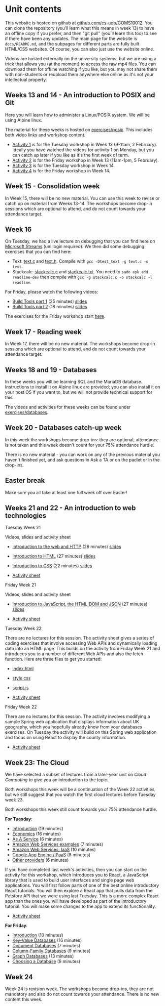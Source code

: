 # Unit contents

This website is hosted on github at [github.com/cs-uob/COMS10012](https://github.com/cs-uob/COMS10012). You can clone the repository (you'll learn what this means in week 13) to have an offline copy if you prefer, and then "git pull" (you'll learn this too) to see if there have been any updates. The main page for the website is `docs/README.md`, and the subpages for different parts are fully built HTML/CSS websites. Of course, you can also just use the website online.

Videos are hosted externally on the university systems, but we are using a trick that allows you (at the moment) to access the raw mp4 files. You can download them for offline watching if you like, but you may not share them with non-students or reupload them anywhere else online as it's not your intellectual property.

## Weeks 13 and 14 - An introduction to POSIX and Git

Here you will learn how to administer a Linux/POSIX system. We will be using Alpine linux.

The material for these weeks is hosted on [exercises/posix](./exercises/posix). This includes both video links and workshop content.

  * [Activity 1](./exercises/posix/act1/index.html) is for the Tuesday workshop in Week 13 (9-11am, 2 February). Ideally you have watched the videos for activity 1 on Monday, but you can catch up later if you like as it's the first week of term.
  * [Activity 2](./exercises/posix/act2/index.html) is for the Friday workshop in Week 13 (11am-1pm, 5 February).
  * [Activity 3](./exercises/posix/act3/index.html) is for the Tuesday workshop in Week 14.
  * [Activity 4](./exercises/posix/act4/index.html) is for the Friday workshop in Week 14.

## Week 15 - Consolidation week

In Week 15, there will be no new material. You can use this week to revise or catch up on material from Weeks 13-14. The workshops become drop-in sessions which are optional to attend, and do not count towards your attendance target.

## Week 16

On Tuesday, we had a live lecture on debugging that you can find here on [Microsoft Streams](https://web.microsoftstream.com/video/b920571e-e55c-4dbc-b29c-162c5a565486?list=studio) (uni login required). We then did some debugging exercises that you can find here:

  * Text: [text.c](/COMS10012/resources/debugging/text.c) and [text.h](/COMS10012/resources/debugging/text.h). Compile with `gcc -Dtest_text -g text.c -o text`.
  * Stackcalc: [stackcalc.c](/COMS10012/resources/debugging/stackcalc.c) and [stackcalc.txt](/COMS10012/resources/debugging/stackcalc.txt). You need to `sudo apk add readline-dev` then compile with
  `gcc -g stackcalc.c -o stackcalc -l readline`.

For Friday, please watch the following videos:

  * [Build Tools part 1](https://ams-hsta-ims-ond.mediasite.com/MediasiteDeliver/vol01/bristoluniversity/MP4Video/e4cdcf68-e1e3-4e01-8eba-bf22a48a2f5f.mp4/QualityLevels(698000)) (25 minutes) [slides](https://cs-uob.github.io/COMS10012/slides/Build%20Tools%201.pdf)
  * [Build Tools part 2](https://ams-hsta-ims-ond.mediasite.com/MediasiteDeliver/vol01/bristoluniversity/MP4Video/7aa9e7bf-de38-42bf-8fef-11585ca85f72.mp4/QualityLevels(698000)) (18 minutes) [slides](https://cs-uob.github.io/COMS10012/slides/Build%20Tools%202.pdf)

The exercises for the Friday workshop start [here](buildtools/c.md).

## Week 17 - Reading week

In Week 17, there will be no new material. The workshops become drop-in sessions which are optional to attend, and do not count towards your attendance target.

## Weeks 18 and 19 - Databases

In these weeks you will be learning SQL and the MariaDB database. Instructions to install it on Alpine linux are provided; you can also install it on your host OS if you want to, but we will not provide technical support for this.

The videos and activities for these weeks can be found under [exercises/databases](https://cs-uob.github.io/COMS10012/exercises/databases/databases/1/sql-introduction.html).

## Week 20 - Databases catch-up week

In this week the workshops become drop-ins: they are optional, attendance is not taken and this week doesn't count for your 75% attendance hurdle.

There is no new material - you can work on any of the previous material you haven't finished yet, and ask questions in Ask a TA or on the padlet or in the drop-ins.

## Easter break

Make sure you all take at least one full week off over Easter!

## Weeks 21 and 22 - An introduction to web technologies

Tuesday Week 21

Videos, slides and activity sheet

* [Introduction to the web and HTTP](https://mediasite.bris.ac.uk/Mediasite/Play/15d48070d3b24991a7b6fee432c6f95e1d) (28 minutes) [slides](./slides/IntroductionToTheWebAndHTTP.pdf)

* [Introduction to HTML](https://mediasite.bris.ac.uk/Mediasite/Play/7c3f70ca5d754a8b998bfadcac2207271d) (27 minutes) [slides](./slides/HTMLIntroduction.pdf)

* [Introduction to CSS](https://mediasite.bris.ac.uk/Mediasite/Play/e6ef7bb5b20349f5923f063dc4a106141d) (22 minutes) [slides](./slides/CSSIntroduction.pdf)

* [Activity sheet](./exercises/web/ActivitySheet_Week21_Tuesday.pdf)

Friday Week 21

Videos, slides and activity sheet

* [Introduction to JavaScript, the HTML DOM and JSON](https://mediasite.bris.ac.uk/Mediasite/Play/2bfce318d4b84c12b9ee12dd9f2729a51d) (27 minutes) [slides](./slides/JavaScript_DOM_JSON.pdf)

* [Activity sheet](./exercises/web/ActivitySheet_Week21_Friday.pdf)

Tuesday Week 22

There are no lectures for this session. The activity sheet gives a series of coding exercises that involve accessing Web APIs and dynamically loading data into an HTML page. This builds on the activity from Friday Week 21 and introduces you to a number of different Web APIs and also the fetch function. Here are three files to get you started:

* [index.html](./resources/week22/index.txt)

* [style.css](./resources/week22/style.css)

* [script.js](./resources/week22/script.js)

* [Activity sheet](./resources/week22/ActivitySheetTuesdayWeek22.pdf)

Friday Week 22

There are no lectures for this session. The activity involves modifying a sample Spring web application that displays information about UK geography, which you hopefully already know from your databases exercises. On Tuesday the activity will build on this Spring web application and focus on using React to display the county information.

* [Activity sheet](./exercises/web/censusexplorer.html)

## Week 23: The Cloud

We have selected a subset of lectures from a later-year unit on _Cloud Computing_ to give you an introduction to the topic.

Both workshops this week will be a continuation of the Week 22 activities, but we still suggest that you watch the first cloud lectures before Tuesday week 23.

Both workshops this week still count towards your 75% attendance hurdle.


**For Tuesday**:

  - [Introduction](https://mediasite.bris.ac.uk/Mediasite/Play/0ad3ecd639aa4f67a9b0d1d162c5f7a21d) (19 minutes)
  - [Economics](https://mediasite.bris.ac.uk/Mediasite/Play/135444aa12ff4c26b8a9c7ad693e1fa61d) (16 minutes)
  - [As A Service](https://mediasite.bris.ac.uk/Mediasite/Play/ff04fe5695bf4604bf478405fc9266f81d) (6 minutes)
  - [Amazon Web Services examples](https://mediasite.bris.ac.uk/Mediasite/Play/3d1ac0e5b012470f9be58c40e000c7c01d) (7 minutes)
  - [Amazon Web Services: IaaS](https://mediasite.bris.ac.uk/Mediasite/Play/ea34704392794239b5ecc9517de691771d) (10 minutes)
  - [Google App Engine / PaaS](https://mediasite.bris.ac.uk/Mediasite/Play/7874354926e846ec8cbfb206d6c6047f1d) (8 minutes)
  - [Other providers](https://mediasite.bris.ac.uk/Mediasite/Play/c4eb1e2b73c544d7bed5a6df828de4281d) (6 minutes)

  If you have completed last week's activities, then you can start on the activity for this workshop, which  introduces you to React, a JavaScript library that is used to build user interfaces and single page web applications. You will first follow parts of one of the best online introductory React tutorials. You will then explore a React app that pulls data from the Petstore API that we were using last Tuesday. This is a more complex React app than the ones you will have developed as part of the introductory tutorial. You will make some changes to the app to extend its functionality.
  
  * [Activity sheet](./resources/week23/ActivitySheetTuesdayWeek23.pdf)

**For Friday**:

  - [Introduction](https://mediasite.bris.ac.uk/Mediasite/Play/06ceda3dd34c49b9b802a6f2e8cb9a6c1d) (10 minutes)
  - [Key-Value Databases](https://mediasite.bris.ac.uk/Mediasite/Play/9b125a5499554316be6cb73449e7aaf71d) (16 minutes)
  - [Document Databases](https://mediasite.bris.ac.uk/Mediasite/Play/4a9cece0618a429295d6d5254202c8f61d)  (7 minutes)
  - [Column-Family Databases](https://mediasite.bris.ac.uk/Mediasite/Play/785791610bb54851b7b3a347b448f4181d) (9 minutes)
  - [Graph Databases](https://mediasite.bris.ac.uk/Mediasite/Play/cf8bf402b10546e9af85ea1b502929811d) (13 minutes)
  - [Choosing a Database](https://mediasite.bris.ac.uk/Mediasite/Play/2f523af23cdf470c8a612ca8277985011d) (9 minutes) 

## Week 24

Week 24 is revision week. The workshops become drop-ins, they are not mandatory and also do not count towards your attendance. There is no new content this week.

